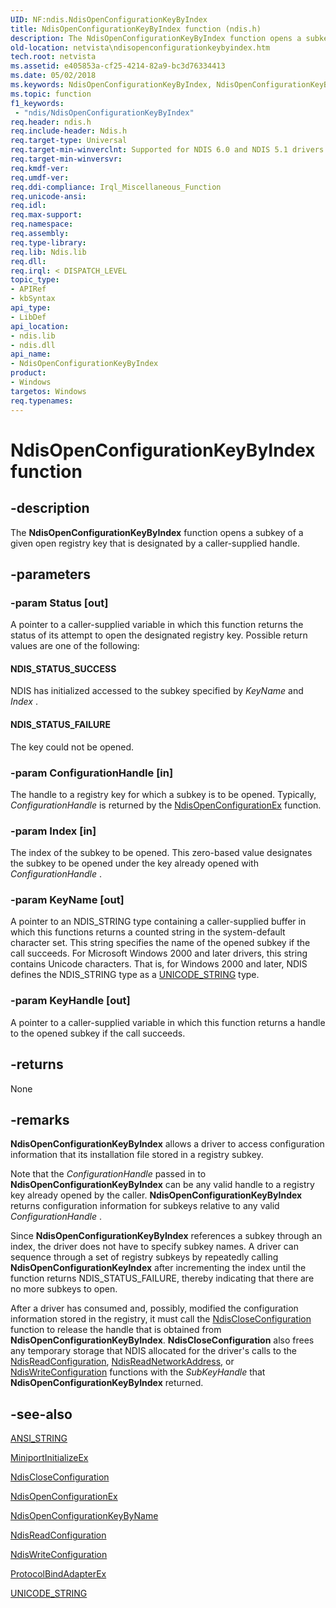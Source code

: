 ```yaml
---
UID: NF:ndis.NdisOpenConfigurationKeyByIndex
title: NdisOpenConfigurationKeyByIndex function (ndis.h)
description: The NdisOpenConfigurationKeyByIndex function opens a subkey of a given open registry key that is designated by a caller-supplied handle.
old-location: netvista\ndisopenconfigurationkeybyindex.htm
tech.root: netvista
ms.assetid: e405853a-cf25-4214-82a9-bc3d76334413
ms.date: 05/02/2018
ms.keywords: NdisOpenConfigurationKeyByIndex, NdisOpenConfigurationKeyByIndex function [Network Drivers Starting with Windows Vista], ndis/NdisOpenConfigurationKeyByIndex, ndis_configuration_ref_71c37932-c758-475c-9c84-c176c6c40cf8.xml, netvista.ndisopenconfigurationkeybyindex
ms.topic: function
f1_keywords:
 - "ndis/NdisOpenConfigurationKeyByIndex"
req.header: ndis.h
req.include-header: Ndis.h
req.target-type: Universal
req.target-min-winverclnt: Supported for NDIS 6.0 and NDIS 5.1 drivers (see       NdisOpenConfigurationKeyByIndex (NDIS 5.1)) in Windows Vista. Supported for NDIS 5.1 drivers (see       NdisOpenConfigurationKeyByIndex (NDIS 5.1)) in Windows XP.
req.target-min-winversvr: 
req.kmdf-ver: 
req.umdf-ver: 
req.ddi-compliance: Irql_Miscellaneous_Function
req.unicode-ansi: 
req.idl: 
req.max-support: 
req.namespace: 
req.assembly: 
req.type-library: 
req.lib: Ndis.lib
req.dll: 
req.irql: < DISPATCH_LEVEL
topic_type:
- APIRef
- kbSyntax
api_type:
- LibDef
api_location:
- ndis.lib
- ndis.dll
api_name:
- NdisOpenConfigurationKeyByIndex
product:
- Windows
targetos: Windows
req.typenames: 
---
```


# NdisOpenConfigurationKeyByIndex function


## -description


The 
  <b>NdisOpenConfigurationKeyByIndex</b> function opens a subkey of a given open registry key that is
  designated by a caller-supplied handle.


## -parameters




### -param Status [out]

A pointer to a caller-supplied variable in which this function returns the status of its attempt
     to open the designated registry key. Possible return values are one of the following:
     





#### NDIS_STATUS_SUCCESS

NDIS has initialized accessed to the subkey specified by 
       <i>KeyName</i> and 
       <i>Index</i> .



#### NDIS_STATUS_FAILURE

The key could not be opened.


### -param ConfigurationHandle [in]

The handle to a registry key for which a subkey is to be opened. Typically, 
     <i>ConfigurationHandle</i> is returned by the 
     <a href="https://docs.microsoft.com/windows-hardware/drivers/ddi/ndis/nf-ndis-ndisopenconfigurationex">
     NdisOpenConfigurationEx</a> function.


### -param Index [in]

The index of the subkey to be opened. This zero-based value designates the subkey to be opened
     under the key already opened with 
     <i>ConfigurationHandle</i> .


### -param KeyName [out]

A pointer to an NDIS_STRING type containing a caller-supplied buffer in which this functions
     returns a counted string in the system-default character set. This string specifies the name of the
     opened subkey if the call succeeds. For Microsoft Windows 2000 and later drivers, this string contains
     Unicode characters. That is, for Windows 2000 and later, NDIS defines the NDIS_STRING type as a 
     <a href="https://docs.microsoft.com/windows/desktop/api/ntdef/ns-ntdef-_unicode_string">UNICODE_STRING</a> type.


### -param KeyHandle [out]

A pointer to a caller-supplied variable in which this function returns a handle to the opened
     subkey if the call succeeds.


## -returns



None




## -remarks



<b>NdisOpenConfigurationKeyByIndex</b> allows a driver to access configuration information that its
    installation file stored in a registry subkey.

Note that the 
    <i>ConfigurationHandle</i> passed in to 
    <b>NdisOpenConfigurationKeyByIndex</b> can be any valid handle to a registry key already opened by the
    caller. 
    <b>NdisOpenConfigurationKeyByIndex</b> returns configuration information for subkeys relative to any valid    
    <i>ConfigurationHandle</i> .

Since 
    <b>NdisOpenConfigurationKeyByIndex</b> references a subkey through an index, the driver does not have to
    specify subkey names. A driver can sequence through a set of registry subkeys by repeatedly calling 
    <b>NdisOpenConfigurationKeyIndex</b> after incrementing the index until the function returns
    NDIS_STATUS_FAILURE, thereby indicating that there are no more subkeys to open.

After a driver has consumed and, possibly, modified the configuration information stored in the
    registry, it must call the 
    <a href="https://docs.microsoft.com/windows-hardware/drivers/ddi/ndis/nf-ndis-ndiscloseconfiguration">NdisCloseConfiguration</a> function to
    release the handle that is obtained from 
    <b>NdisOpenConfigurationKeyByIndex</b>. 
    <b>NdisCloseConfiguration</b> also frees any temporary storage that NDIS allocated for the driver's calls
    to the 
    <a href="https://docs.microsoft.com/windows-hardware/drivers/ddi/ndis/nf-ndis-ndisreadconfiguration">NdisReadConfiguration</a>, 
    <a href="https://docs.microsoft.com/windows-hardware/drivers/ddi/ndis/nf-ndis-ndisreadnetworkaddress">NdisReadNetworkAddress</a>, or 
    <a href="https://docs.microsoft.com/windows-hardware/drivers/ddi/ndis/nf-ndis-ndiswriteconfiguration">NdisWriteConfiguration</a> functions
    with the 
    <i>SubKeyHandle</i> that 
    <b>NdisOpenConfigurationKeyByIndex</b> returned.




## -see-also




<a href="https://docs.microsoft.com/windows/desktop/api/ntdef/ns-ntdef-_string">ANSI_STRING</a>



<a href="https://docs.microsoft.com/windows-hardware/drivers/ddi/ndis/nc-ndis-miniport_initialize">MiniportInitializeEx</a>



<a href="https://docs.microsoft.com/windows-hardware/drivers/ddi/ndis/nf-ndis-ndiscloseconfiguration">NdisCloseConfiguration</a>



<a href="https://docs.microsoft.com/windows-hardware/drivers/devtest/ndis-ndisopenconfigurationex">NdisOpenConfigurationEx</a>



<a href="https://docs.microsoft.com/windows-hardware/drivers/ddi/ndis/nf-ndis-ndisopenconfigurationkeybyname">
   NdisOpenConfigurationKeyByName</a>



<a href="https://docs.microsoft.com/windows-hardware/drivers/ddi/ndis/nf-ndis-ndisreadconfiguration">NdisReadConfiguration</a>



<a href="https://docs.microsoft.com/windows-hardware/drivers/ddi/ndis/nf-ndis-ndiswriteconfiguration">NdisWriteConfiguration</a>



<a href="https://docs.microsoft.com/windows-hardware/drivers/ddi/ndis/nc-ndis-protocol_bind_adapter_ex">ProtocolBindAdapterEx</a>



<a href="https://docs.microsoft.com/windows/desktop/api/ntdef/ns-ntdef-_unicode_string">UNICODE_STRING</a>
 

 

